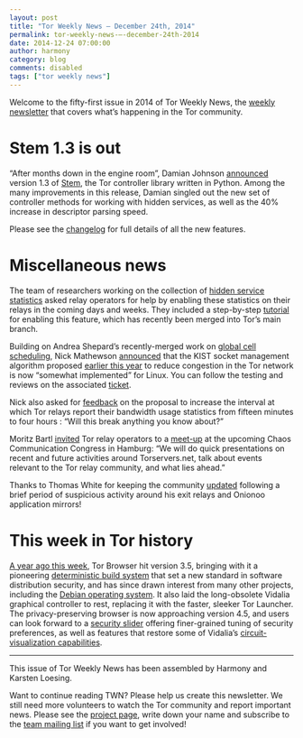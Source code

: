 ```yaml
---
layout: post
title: "Tor Weekly News — December 24th, 2014"
permalink: tor-weekly-news-—-december-24th-2014
date: 2014-12-24 07:00:00
author: harmony
category: blog
comments: disabled
tags: ["tor weekly news"]
---
```


Welcome to the fifty-first issue in 2014 of Tor Weekly News, the [weekly newsletter](https://lists.torproject.org/cgi-bin/mailman/listinfo/tor-news) that covers what’s happening in the Tor community.

Stem 1.3 is out
===============

“After months down in the engine room”, Damian Johnson [announced](https://blog.torproject.org/blog/stem-release-13) version 1.3 of [Stem](https://stem.torproject.org/), the Tor controller library written in Python. Among the many improvements in this release, Damian singled out the new set of controller methods for working with hidden services, as well as the 40% increase in descriptor parsing speed.

Please see the [changelog](https://stem.torproject.org/change_log.html#version-1-3) for full details of all the new features.

Miscellaneous news
==================

The team of researchers working on the collection of [hidden service statistics](https://bugs.torproject.org/13509) asked relay operators for help by enabling these statistics on their relays in the coming days and weeks. They included a step-by-step [tutorial](https://lists.torproject.org/pipermail/tor-relays/2014-December/005953.html) for enabling this feature, which has recently been merged into Tor’s main branch.

Building on Andrea Shepard’s recently-merged work on [global cell scheduling](https://bugs.torproject.org/9262), Nick Mathewson [announced](https://lists.torproject.org/pipermail/tor-dev/2014-December/008001.html) that the KIST socket management algorithm proposed [earlier this year](http://www.robgjansen.com/publications/kist-sec2014.pdf) to reduce congestion in the Tor network is now “somewhat implemented” for Linux. You can follow the testing and reviews on the associated [ticket](https://bugs.torproject.org/12890).

Nick also asked for [feedback](https://lists.torproject.org/pipermail/tor-dev/2014-December/008007.html) on the proposal to increase the interval at which Tor relays report their bandwidth usage statistics from fifteen minutes to four hours [](https://bugs.torproject.org/13988): “Will this break anything you know about?”

Moritz Bartl [invited](https://lists.torproject.org/pipermail/tor-relays/2014-December/005958.html) Tor relay operators to a [meet-up](https://events.ccc.de/congress/2014/wiki/Session:Tor_Relay_Operators_Meetup) at the upcoming Chaos Communication Congress in Hamburg: “We will do quick presentations on recent and future activities around Torservers.net, talk about events relevant to the Tor relay community, and what lies ahead.”

Thanks to Thomas White for keeping the community [updated](https://lists.torproject.org/pipermail/tor-talk/2014-December/036067.html) following a brief period of suspicious activity around his exit relays and Onionoo application mirrors!

This week in Tor history
========================

[A year ago this week](https://lists.torproject.org/pipermail/tor-news/2013-December/000026.html), Tor Browser hit version 3.5, bringing with it a pioneering [deterministic build system](https://blog.torproject.org/blog/deterministic-builds-part-one-cyberwar-and-global-compromise) that set a new standard in software distribution security, and has since drawn interest from many other projects, including the [Debian operating system](https://wiki.debian.org/ReproducibleBuilds). It also laid the long-obsolete Vidalia graphical controller to rest, replacing it with the faster, sleeker Tor Launcher. The privacy-preserving browser is now approaching version 4.5, and users can look forward to a [security slider](https://bugs.torproject.org/9387) offering finer-grained tuning of security preferences, as well as features that restore some of Vidalia’s [circuit-visualization capabilities](https://bugs.torproject.org/8641).

* * * * *

This issue of Tor Weekly News has been assembled by Harmony and Karsten Loesing.

Want to continue reading TWN? Please help us create this newsletter. We still need more volunteers to watch the Tor community and report important news. Please see the [project page](https://trac.torproject.org/projects/tor/wiki/TorWeeklyNews), write down your name and subscribe to the [team mailing list](https://lists.torproject.org/cgi-bin/mailman/listinfo/news-team) if you want to get involved!
